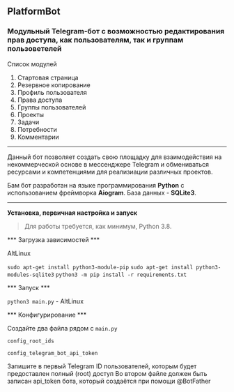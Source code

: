## PlatformBot

### Модульный Telegram-бот с возможностью редактирования прав доступа, как пользователям, так и группам пользоветелей

Список модулей

1. Стартовая страница
2. Резервное копирование
3. Профиль пользователя
4. Права доступа
5. Группы пользователей
4. Проекты
5. Задачи
6. Потребности
7. Комментарии

---------

Данный бот позволяет создать свою площадку для взаимодействия на некоммерческой основе в мессенджере Telegram и обмениваться ресурсами и компетенциями для реализиации различных проектов.

Бам бот разработан на языке программирования **Python** с использованием фреймворка **Aiogram**. База данных - **SQLite3**.

------

**Установка, первичная настройка и запуск**

>Для работы требуется, как минимум, Python 3.8.

*** Загрузка зависимостей ***

AltLinux

`sudo apt-get install python3-module-pip`
`sudo apt-get install python3-modules-sqlite3`
`python3 -m pip install -r requirements.txt` 

*** Запуск ***

`python3 main.py` - AltLinux

*** Конфигурирование ***

Создайте два файла рядом с `main.py`

`config_root_ids`

`config_telegram_bot_api_token`

Запишите в первый Telegram ID пользователей, которым будет предоставлен полный (root) доступ
Во втором файле должен быть записан api_token бота, который создаётся при помощи @BotFather
